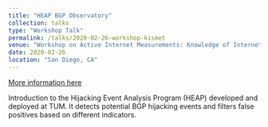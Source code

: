```yaml
---
title: "HEAP BGP Observatory"
collection: talks
type: "Workshop Talk"
permalink: /talks/2020-02-26-workshop-kismet
venue: "Workshop on Active Internet Measurements: Knowledge of Internet Structure: Measurement, Epistemology, and Technology (AIMS-KISMET)"
date: 2020-02-26
location: "San Diego, CA"
---
```


[More information here](https://www.caida.org/workshops/kismet/2002/)

Introduction to the Hijacking Event Analysis Program (HEAP) developed and deployed at TUM. It detects potential BGP hijacking events and filters false positives based on different indicators.    
